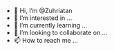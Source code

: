 - 👋 Hi, I’m @Zuhriatan
- 👀 I’m interested in ...
- 🌱 I’m currently learning ...
- 💞️ I’m looking to collaborate on ...
- 📫 How to reach me ...

<!---
Zuhriatan/Zuhriatan is a ✨ special ✨ repository because its `README.md` (this file) appears on your GitHub profile.
You can click the Preview link to take a look at your changes.
--->
